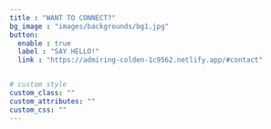 ```yaml
---
title : "WANT TO CONNECT?"
bg_image : "images/backgrounds/bg1.jpg"
button:
  enable : true
  label : "SAY HELLO!"
  link : "https://admiring-colden-1c9562.netlify.app/#contact"


# custom style
custom_class: "" 
custom_attributes: "" 
custom_css: ""
---
```




